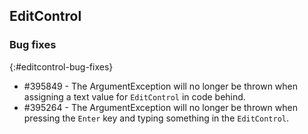 ## EditControl

### Bug fixes
{:#editcontrol-bug-fixes}

* \#395849 - The ArgumentException will no longer be thrown when assigning a text value for `EditControl` in code behind.
* \#395264 - The ArgumentException will no longer be thrown when pressing the `Enter` key and typing something in the `EditControl`.
